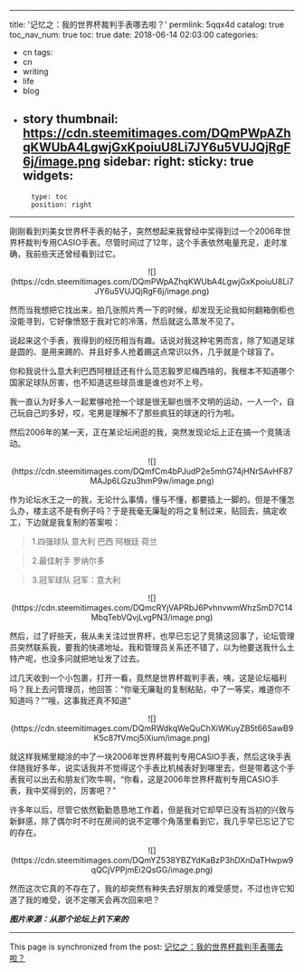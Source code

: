 
---
title: '记忆之：我的世界杯裁判手表哪去啦？'
permlink: 5qqx4d
catalog: true
toc_nav_num: true
toc: true
date: 2018-06-14 02:03:00
categories:
- cn
tags:
- cn
- writing
- life
- blog
- story
thumbnail: https://cdn.steemitimages.com/DQmPWpAZhqKWUbA4LgwjGxKpoiuU8Li7JY6u5VUJQjRgF6j/image.png
sidebar:
    right:
        sticky: true
widgets:
    -
        type: toc
        position: right
---


刚刚看到刘美女世界杯手表的帖子，突然想起来我曾经中奖得到过一个2006年世界杯裁判专用CASIO手表。尽管时间过了12年，这个手表依然电量充足，走时准确，我前些天还曾经看到过它。

<center>![](https://cdn.steemitimages.com/DQmPWpAZhqKWUbA4LgwjGxKpoiuU8Li7JY6u5VUJQjRgF6j/image.png)</center>


然而当我想把它找出来，拍几张照片秀一下的时候，却发现无论我如何翻箱倒柜也没能寻到，它好像愤怒于我对它的冷落，然后就这么蒸发不见了。

说起来这个手表，我得到的经历相当有趣。话说对我这种宅男而言，除了知道足球是圆的、是用来踢的、并且好多人抢着踢这点常识以外，几乎就是个球盲了。

你和我说什么意大利巴西阿根廷还有什么范志毅罗尼梅西啥的，我根本不知道哪个国家足球队厉害，也不知道这些球员谁是谁也对不上号。

我一直认为好多人一起累够呛抢一个球是很无聊也很不文明的运动，一人一个，自己玩自己的多好，哎，宅男是理解不了那些疯狂的球迷的行为啦。

然后2006年的某一天，正在某论坛闲逛的我，突然发现论坛上正在搞一个竞猜活动。

<center>![](https://cdn.steemitimages.com/DQmfCm4bPJudP2e5mhG74jHNrSAvHF87MAJp6LGzu3hmP9w/image.png)</center>

作为论坛水王之一的我，无论什么事情，懂与不懂，都要插上一脚的。但是不懂怎么办，楼主这不是有例子吗？于是我毫无廉耻的将之复制过来，贴回去，搞定收工，下边就是我复制的答案啦：

>1.四强球队
意大利 巴西 阿根廷 荷兰

>2.最佳射手
罗纳尔多

>3.冠军球队
冠军：意大利

<center>![](https://cdn.steemitimages.com/DQmcRYjVAPRbJ6PvhnvwmWhzSmD7C14MbqTebVQvjLvgPN3/image.png)</center>

然后，过了好些天，我从未关注过世界杯，也早已忘记了竞猜这回事了，论坛管理员突然联系我，要我的快递地址。我和管理员关系还不错了，以为他要送我什么土特产呢，也没多问就把地址发了过去。

过几天收到一个小包裹，打开一看，竟然是世界杯裁判手表，咦，这是论坛福利吗？我上去问管理员，他回答：“你毫无廉耻的复制粘贴，中了一等奖，难道你不知道吗？”“哦，这事我还真不知道”

<center>![](https://cdn.steemitimages.com/DQmRWdkqWeQuChXiWKuyZB5t66SawB9K5c87fVmcj5iXium/image.png)</center>

就这样我稀里糊涂的中了一块2006年世界杯裁判专用CASIO手表，然后这块手表伴随我好多年，说实话我并不觉得这个手表比机械表好到哪里去，但是带着这个手表我可以出去和朋友们吹牛啊，“你看，这是2006年世界杯裁判专用CASIO手表，我中奖得到的，厉害吧？”

许多年以后，尽管它依然勤勤恳恳地工作着，但是我对它却早已没有当初的兴致与新鲜感，除了偶尔时不时在房间的说不定哪个角落里看到它，我几乎早已忘记了它的存在。

<center>![](https://cdn.steemitimages.com/DQmYZ538YBZYdKaBzP3hDXnDaTHwpw9qQCjVPPjmEi2QsGG/image.png)</center>

然而这次它真的不存在了，我的却突然有种失去好朋友的难受感觉，不过也许它知道了我的难受，说不定哪天会再次回来吧？

***图片来源：从那个论坛上扒下来的***

- - -

This page is synchronized from the post: [记忆之：我的世界杯裁判手表哪去啦？](https://steemit.com/@oflyhigh/5qqx4d)
